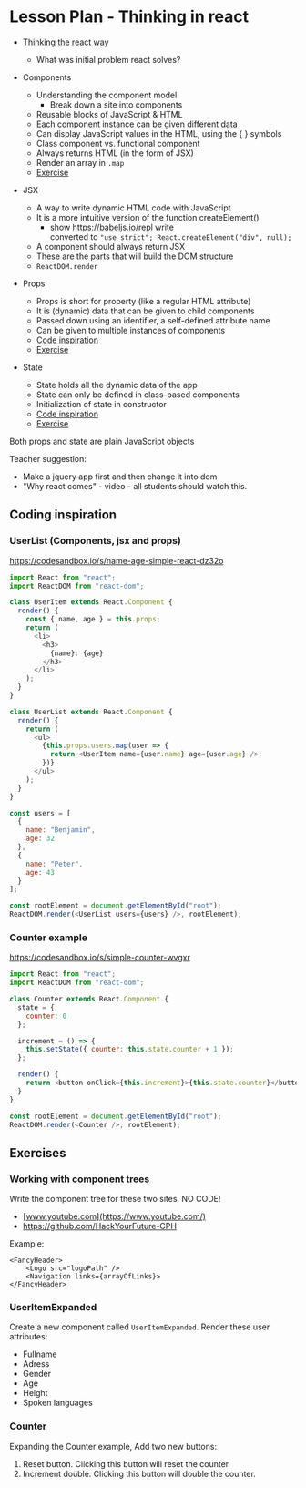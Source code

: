 # Lesson Plan - Thinking in react

- [Thinking the react way](https://reactjs.org/docs/thinking-in-react.html)
  - What was initial problem react solves?
  
- Components
  - Understanding the component model
    - Break down a site into components
  - Reusable blocks of JavaScript & HTML
  - Each component instance can be given different data
  - Can display JavaScript values in the HTML, using the { } symbols
  - Class component vs. functional component
  - Always returns HTML (in the form of JSX)
  - Render an array in `.map`
  - [Exercise](#working-with-component-trees)

- JSX
  - A way to write dynamic HTML code with JavaScript
  - It is a more intuitive version of the function createElement()
    - show https://babeljs.io/repl write <div></div> converted to `"use strict"; React.createElement("div", null);`
  - A component should always return JSX
  - These are the parts that will build the DOM structure
  - `ReactDOM.render`

- Props
  - Props is short for property (like a regular HTML attribute)
  - It is (dynamic) data that can be given to child components
  - Passed down using an identifier, a self-defined attribute name
  - Can be given to multiple instances of components
  - [Code inspiration](#userlist-components-jsx-and-props)
  - [Exercise](#useritemexpanded)

- State
  - State holds all the dynamic data of the app
  - State can only be defined in class-based components
  - Initialization of state in constructor
  - [Code inspiration](#counter-example)
  - [Exercise](#counter)

Both props and state are plain JavaScript objects

Teacher suggestion: 
- Make a jquery app first and then change it into dom	
- "Why react comes" - video - all students should watch this. 


## Coding inspiration

### UserList (Components, jsx and props)

https://codesandbox.io/s/name-age-simple-react-dz32o

```js
import React from "react";
import ReactDOM from "react-dom";

class UserItem extends React.Component {
  render() {
    const { name, age } = this.props;
    return (
      <li>
        <h3>
          {name}: {age}
        </h3>
      </li>
    );
  }
}

class UserList extends React.Component {
  render() {
    return (
      <ul>
        {this.props.users.map(user => {
          return <UserItem name={user.name} age={user.age} />;
        })}
      </ul>
    );
  }
}

const users = [
  {
    name: "Benjamin",
    age: 32
  },
  {
    name: "Peter",
    age: 43
  }
];

const rootElement = document.getElementById("root");
ReactDOM.render(<UserList users={users} />, rootElement);

```

### Counter example

https://codesandbox.io/s/simple-counter-wvgxr

```js
import React from "react";
import ReactDOM from "react-dom";

class Counter extends React.Component {
  state = {
    counter: 0
  };

  increment = () => {
    this.setState({ counter: this.state.counter + 1 });
  };

  render() {
    return <button onClick={this.increment}>{this.state.counter}</button>;
  }
}

const rootElement = document.getElementById("root");
ReactDOM.render(<Counter />, rootElement);

```


## Exercises

### Working with component trees
Write the component tree for these two sites. NO CODE!
- [www.youtube.com](https://www.youtube.com/)
- https://github.com/HackYourFuture-CPH

Example:
```
<FancyHeader>
    <Logo src="logoPath" />
    <Navigation links={arrayOfLinks}>
</FancyHeader> 
```

### UserItemExpanded
Create a new component called `UserItemExpanded`. Render these user attributes:

- Fullname
- Adress
- Gender
- Age
- Height
- Spoken languages

### Counter
Expanding the Counter example, Add two new buttons:
1. Reset button. Clicking this button will reset the counter
2. Increment double. Clicking this button will double the counter. 

